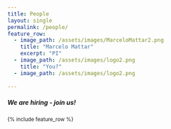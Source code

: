 ```yaml
---
title: People
layout: single
permalink: /people/
feature_row:
  - image_path: /assets/images/MarceloMattar2.png
    title: "Marcelo Mattar"
    excerpt: "PI"
  - image_path: /assets/images/logo2.png
    title: "You?"
  - image_path: /assets/images/logo2.png
    
---
```


<h5> We are hiring - join us! </h5>

<small>
{% include feature_row %}

